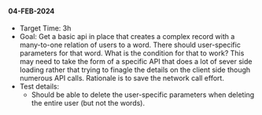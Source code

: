 #### 04-FEB-2024

- Target Time: 3h
- Goal: Get a basic api in place that creates a complex record with a many-to-one relation of users to a word. There should user-specific parameters for that word. What is the condition for that to work? This may need to take the form of a specific API that does a lot of sever side loading rather that trying to finagle the details on the client side though numerous API calls. Rationale is to save the network call effort.
- Test details:
  - Should be able to delete the user-specific parameters when deleting the entire user (but not the words).




